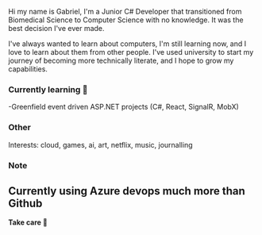 Hi my name is Gabriel, I'm a Junior C# Developer that transitioned from Biomedical Science to Computer Science with no knowledge. It was the best decision I've ever made. 

I've always wanted to learn about computers, I'm still learning now, and I love to learn about them from other people. I've used university to start my journey of becoming more technically literate, and I hope to grow my capabilities.

### Currently learning 🌱
-Greenfield event driven ASP.NET projects (C#, React, SignalR, MobX)

### Other 
Interests: cloud, games, ai, art, netflix, music, journalling

### Note
Currently using Azure devops much more than Github
--
 **Take care 👋**


